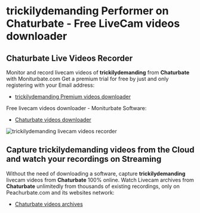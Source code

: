 # trickilydemanding Performer on Chaturbate - Free LiveCam videos downloader

## Chaturbate Live Videos Recorder

Monitor and record livecam videos of **trickilydemanding** from **Chaturbate** with Moniturbate.com
Get a premium trial for free by just and only registering with your Email address:
* [trickilydemanding Premium videos downloader](https://moniturbate.com/request-demo-licence-key.html)

Free livecam videos downloader - Moniturbate Software:
* [Chaturbate videos downloader](https://moniturbate.com/moniturbate-download-software.html)

![trickilydemanding livecam videos recorder](https://peachurnet.com/templates/moniturbate-software.png)


## Capture trickilydemanding videos from the Cloud and watch your recordings on Streaming

Without the need of downloading a software, capture **trickilydemanding** livecam videos from **Chaturbate** 100% online.
Watch Livecam archives from **Chaturbate** unlimitedly from thousands of existing recordings, only on Peachurbate.com and its websites network:
* [Chaturbate videos archives](https://peachurnet.com/)